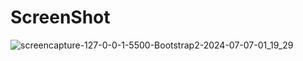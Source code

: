 # ScreenShot
![screencapture-127-0-0-1-5500-Bootstrap2-2024-07-07-01_19_29](https://github.com/ErhanAlgl/Projects/assets/39314007/e601e14a-7fde-4187-8ad7-149bf15b598e)

